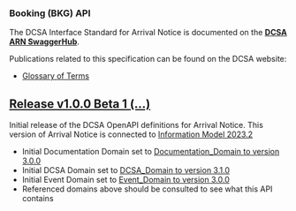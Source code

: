 ### Booking (BKG) API

The DCSA Interface Standard for Arrival Notice is documented on the [**DCSA ARN SwaggerHub**](https://app.swaggerhub.com/apis/dcsaorg/DCSA_ARN).

Publications related to this specification can be found on the DCSA website:
- [Glossary of Terms](https://knowledge.dcsa.org/s/glossary)

<a name="v100B1"></a>[Release v1.0.0 Beta 1 (...)](https://app.swaggerhub.com/apis-docs/dcsaorg/DCSA_ARN/1.0.0-Beta-1)
---
Initial release of the DCSA OpenAPI definitions for Arrival Notice. This version of Arrival Notice is connected to [Information Model 2023.2]()

- Initial Documentation Domain set to [Documentation_Domain to version 3.0.0](https://github.com/dcsaorg/DCSA-OpenAPI/tree/master/domain/documentation#v300)
- Initial DCSA Domain set to [DCSA_Domain to version 3.1.0](https://github.com/dcsaorg/DCSA-OpenAPI/tree/master/domain/dcsa#v310)
- Initial Event Domain set to [Event_Domain to version 3.0.0](https://github.com/dcsaorg/DCSA-OpenAPI/tree/master/domain/event#v300)
- Referenced domains above should be consulted to see what this API contains

